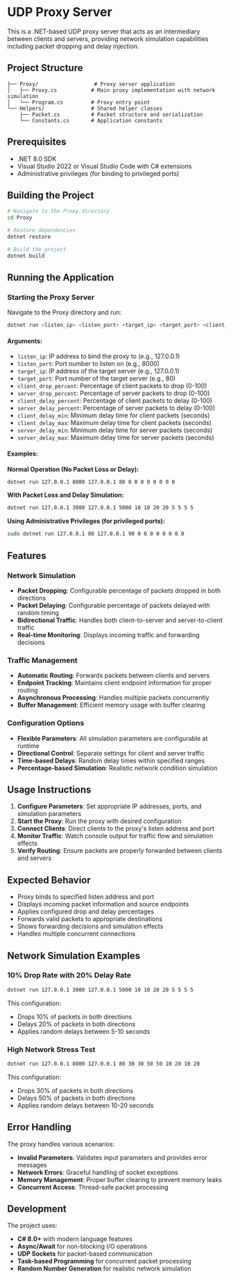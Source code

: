 # UDP Proxy Server

This is a .NET-based UDP proxy server that acts as an intermediary between clients and servers, providing network simulation capabilities including packet dropping and delay injection.

## Project Structure
```
├── Proxy/                  # Proxy server application
│   ├── Proxy.cs           # Main proxy implementation with network simulation
│   └── Program.cs         # Proxy entry point
└── Helpers/               # Shared helper classes
    ├── Packet.cs          # Packet structure and serialization
    └── Constants.cs       # Application constants
```

## Prerequisites
- .NET 8.0 SDK
- Visual Studio 2022 or Visual Studio Code with C# extensions
- Administrative privileges (for binding to privileged ports)

## Building the Project
```bash
# Navigate to the Proxy directory
cd Proxy

# Restore dependencies
dotnet restore

# Build the project
dotnet build
```

## Running the Application

### Starting the Proxy Server
Navigate to the Proxy directory and run:

```bash
dotnet run <listen_ip> <listen_port> <target_ip> <target_port> <client_drop_percent> <server_drop_percent> <client_delay_percent> <server_delay_percent> <client_delay_min> <client_delay_max> <server_delay_min> <server_delay_max>
```

#### Arguments:
- `listen_ip`: IP address to bind the proxy to (e.g., 127.0.0.1)
- `listen_port`: Port number to listen on (e.g., 8000)
- `target_ip`: IP address of the target server (e.g., 127.0.0.1)
- `target_port`: Port number of the target server (e.g., 80)
- `client_drop_percent`: Percentage of client packets to drop (0-100)
- `server_drop_percent`: Percentage of server packets to drop (0-100)
- `client_delay_percent`: Percentage of client packets to delay (0-100)
- `server_delay_percent`: Percentage of server packets to delay (0-100)
- `client_delay_min`: Minimum delay time for client packets (seconds)
- `client_delay_max`: Maximum delay time for client packets (seconds)
- `server_delay_min`: Minimum delay time for server packets (seconds)
- `server_delay_max`: Maximum delay time for server packets (seconds)

#### Examples:

**Normal Operation (No Packet Loss or Delay):**
```bash
dotnet run 127.0.0.1 8000 127.0.0.1 80 0 0 0 0 0 0 0 0
```

**With Packet Loss and Delay Simulation:**
```bash
dotnet run 127.0.0.1 3000 127.0.0.1 5000 10 10 20 20 5 5 5 5
```

**Using Administrative Privileges (for privileged ports):**
```bash
sudo dotnet run 127.0.0.1 80 127.0.0.1 90 0 0 0 0 0 0 0 0
```

## Features

### Network Simulation
- **Packet Dropping**: Configurable percentage of packets dropped in both directions
- **Packet Delaying**: Configurable percentage of packets delayed with random timing
- **Bidirectional Traffic**: Handles both client-to-server and server-to-client traffic
- **Real-time Monitoring**: Displays incoming traffic and forwarding decisions

### Traffic Management
- **Automatic Routing**: Forwards packets between clients and servers
- **Endpoint Tracking**: Maintains client endpoint information for proper routing
- **Asynchronous Processing**: Handles multiple packets concurrently
- **Buffer Management**: Efficient memory usage with buffer clearing

### Configuration Options
- **Flexible Parameters**: All simulation parameters are configurable at runtime
- **Directional Control**: Separate settings for client and server traffic
- **Time-based Delays**: Random delay times within specified ranges
- **Percentage-based Simulation**: Realistic network condition simulation

## Usage Instructions

1. **Configure Parameters**: Set appropriate IP addresses, ports, and simulation parameters
2. **Start the Proxy**: Run the proxy with desired configuration
3. **Connect Clients**: Direct clients to the proxy's listen address and port
4. **Monitor Traffic**: Watch console output for traffic flow and simulation effects
5. **Verify Routing**: Ensure packets are properly forwarded between clients and servers

## Expected Behavior

- Proxy binds to specified listen address and port
- Displays incoming packet information and source endpoints
- Applies configured drop and delay percentages
- Forwards valid packets to appropriate destinations
- Shows forwarding decisions and simulation effects
- Handles multiple concurrent connections

## Network Simulation Examples

### 10% Drop Rate with 20% Delay Rate
```bash
dotnet run 127.0.0.1 3000 127.0.0.1 5000 10 10 20 20 5 5 5 5
```
This configuration:
- Drops 10% of packets in both directions
- Delays 20% of packets in both directions
- Applies random delays between 5-10 seconds

### High Network Stress Test
```bash
dotnet run 127.0.0.1 8000 127.0.0.1 80 30 30 50 50 10 20 10 20
```
This configuration:
- Drops 30% of packets in both directions
- Delays 50% of packets in both directions
- Applies random delays between 10-20 seconds

## Error Handling

The proxy handles various scenarios:
- **Invalid Parameters**: Validates input parameters and provides error messages
- **Network Errors**: Graceful handling of socket exceptions
- **Memory Management**: Proper buffer clearing to prevent memory leaks
- **Concurrent Access**: Thread-safe packet processing

## Development

The project uses:
- **C# 8.0+** with modern language features
- **Async/Await** for non-blocking I/O operations
- **UDP Sockets** for packet-based communication
- **Task-based Programming** for concurrent packet processing
- **Random Number Generation** for realistic network simulation